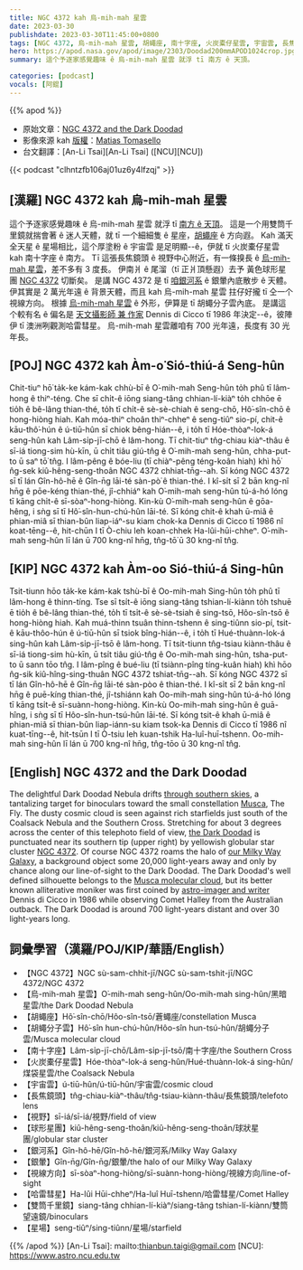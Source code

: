 ```yaml
---
title: NGC 4372 kah 烏-mih-mah 星雲
date: 2023-03-30
publishdate: 2023-03-30T11:45:00+0800
tags: [NGC 4372, 烏-mih-mah 星雲, 胡蠅座, 南十字座, 火炭橐仔星雲, 宇宙雲, 長焦鏡頭, 視野, 球形星團, 銀河系, 視線方向, 胡蠅分子雲, 哈雷彗星, 銀暈, 雙筒千里鏡, 星場]
hero: https://apod.nasa.gov/apod/image/2303/Doodad200mmAPOD1024crop.jpg
summary: 這个予逐家感覺趣味 ê 烏-mih-mah 星雲 就浮 tī 南方 ê 天頂。

categories: [podcast]
vocals: [阿錕]
---
```


{{% apod %}}

- 原始文章：[NGC 4372 and the Dark Doodad](https://apod.nasa.gov/apod/ap230330.html)
- 影像來源 kah [版權][copyright]：[Matias Tomasello](http://www.starhunter.com.ar/)
- 台文翻譯：[An-Li Tsai][An-Li Tsai] ([NCU][NCU])

{{< podcast "clhntzfb106aj01uz6y4lfzqj" >}}

## [漢羅] NGC 4372 kah 烏-mih-mah 星雲
這个予逐家感覺趣味 ê 烏-mih-mah 星雲 就浮 tī [南方 ê 天頂][through southern skies]。
這是一个用雙筒千里鏡就揣會著 ê 迷人天體，就 tī 一个細細隻 ê 星座，[胡蠅座][Musca] ê 方向遐。
Kah 滿天全天星 ê 星場相比，這个厚塗粉 ê 宇宙雲 是足明顯--ê，伊就 tī 火炭橐仔星雲 kah 南十字座 ê 南方。
Tī 這張長焦鏡頭 ê 視野中心附近，有一條搝長 ê [烏-mih-mah 星雲][the Dark Doodad]，差不多有 3 度長。
伊南爿 ê 尾溜（tī 正爿頂懸遐）去予 黃色球形星團 [NGC 4372][NGC 4372] 切斷矣。
是講 NGC 4372 是 tī [咱銀河系][our Milky Way Galaxy] ê 銀暈內底散步 ê 天體。
伊其實是 2 萬光年遠 ê 背景天體，而且 kah 烏-mih-mah 星雲 拄仔好攏 tī 仝一个視線方向。
根據 [烏-mih-mah 星雲][Musca molecular cloud] ê 外形，伊算是 tī 胡蠅分子雲內底。
是講這个較有名 ê 偏名是 [天文攝影師 兼 作家][astro-imager and writer] Dennis di Cicco tī 1986 年決定--ê，彼陣伊 tī 澳洲咧觀測哈雷彗星。
烏-mih-mah 星雲離咱有 700 光年遠，長度有 30 光年長。



## [POJ] NGC 4372 kah Àm-o͘ Sió-thiú-á Seng-hûn
Chit-tiuⁿ hō͘ ta̍k-ke kám-kak chhù-bī ê O͘-mih-mah Seng-hûn to̍h phû tī lâm-hong ê thiⁿ-téng.
Che sī chi̍t-ê iōng siang-tâng chhian-lí-kiàⁿ to̍h chhōe ē tio̍h ê bê-lâng thian-thé, to̍h tī chi̍t-ê sè-sè-chiah ê seng-chō, Hô͘-sîn-chō ê hong-hiòng hiah.
Kah móa-thiⁿ choân thiⁿ-chheⁿ ê seng-tiûⁿ sio-pí, chit-ê kāu-thô͘-hún ê ú-tiū-hûn sī chiok bêng-hián--ê, i to̍h tī Hóe-thòaⁿ-lok-á seng-hûn kah Lâm-si̍p-jī-chō ê lâm-hong.
Tī chit-tiuⁿ tn̂g-chiau kiàⁿ-thâu ê sī-iá tiong-sim hù-kīn, ū chi̍t tiâu giú-tn̂g ê O͘-mih-mah seng-hûn, chha-put-to ū saⁿ tō͘ tn̂g.
I lâm-pêng ê bóe-liu (tī chiàⁿ-pêng téng-koân hiah) khì hō͘ n̂g-sek kiû-hêng-seng-thoân NGC 4372 chhiat-tn̄g--ah.
Sī kóng NGC 4372 sī tī lán Gîn-hô-hē ê Gîn-n̄g lāi-té sàn-pò͘ ê thian-thé.
I kî-si̍t sī 2 bān kng-nî hn̄g ê pōe-kéng thian-thé, jî-chhiáⁿ kah O͘-mih-mah seng-hûn tú-á-hó lóng tī kāng chi̍t-ê sī-sòaⁿ-hong-hiòng.
Kin-kù O͘-mih-mah seng-hûn ê gōa-hêng, i sǹg sī tī Hô͘-sîn-hun-chú-hûn lāi-té.
Sī kóng chit-ê khah ū-miâ ê phian-miâ sī thian-bûn liap-iáⁿ-su kiam chok-ka Dennis di Cicco tī 1986 nî koat-tēng--ê, hit-chūn I tī Ò-chiu leh koan-chhek Ha-lûi-hūi-chheⁿ.
O͘-mih-mah seng-hûn lī lán ū 700 kng-nî hn̄g, tn̂g-tō͘ ū 30 kng-nî tn̂g.


## [KIP] NGC 4372 kah Àm-oo Sió-thiú-á Sing-hûn
Tsit-tiunn hōo ta̍k-ke kám-kak tshù-bī ê Oo-mih-mah Sing-hûn to̍h phû tī lâm-hong ê thinn-tíng.
Tse sī tsi̍t-ê iōng siang-tâng tshian-lí-kiànn to̍h tshuē ē tio̍h ê bê-lâng thian-thé, to̍h tī tsi̍t-ê sè-sè-tsiah ê sing-tsō, Hôo-sîn-tsō ê hong-hiòng hiah.
Kah muá-thinn tsuân thinn-tshenn ê sing-tiûnn sio-pí, tsit-ê kāu-thôo-hún ê ú-tiū-hûn sī tsiok bîng-hián--ê, i to̍h tī Hué-thuànn-lok-á sing-hûn kah Lâm-si̍p-jī-tsō ê lâm-hong.
Tī tsit-tiunn tn̂g-tsiau kiànn-thâu ê sī-iá tiong-sim hù-kīn, ū tsi̍t tiâu giú-tn̂g ê Oo-mih-mah sing-hûn, tsha-put-to ū sann tōo tn̂g.
I lâm-pîng ê bué-liu (tī tsiànn-pîng tíng-kuân hiah) khì hōo n̂g-sik kiû-hîng-sing-thuân NGC 4372 tshiat-tn̄g--ah.
Sī kóng NGC 4372 sī tī lán Gîn-hô-hē ê Gîn-n̄g lāi-té sàn-pòo ê thian-thé.
I kî-si̍t sī 2 bān kng-nî hn̄g ê puē-kíng thian-thé, jî-tshiánn kah Oo-mih-mah sing-hûn tú-á-hó lóng tī kāng tsi̍t-ê sī-suànn-hong-hiòng.
Kin-kù Oo-mih-mah sing-hûn ê guā-hîng, i sǹg sī tī Hôo-sîn-hun-tsú-hûn lāi-té.
Sī kóng tsit-ê khah ū-miâ ê phian-miâ sī thian-bûn liap-iánn-su kiam tsok-ka Dennis di Cicco tī 1986 nî kuat-tīng--ê, hit-tsūn I tī Ò-tsiu leh kuan-tshik Ha-luî-huī-tshenn.
Oo-mih-mah sing-hûn lī lán ū 700 kng-nî hn̄g, tn̂g-tōo ū 30 kng-nî tn̂g.



## [English] NGC 4372 and the Dark Doodad
The delightful Dark Doodad Nebula drifts [through southern skies][through southern skies], a tantalizing target for binoculars toward the small constellation [Musca][Musca], The Fly.
The dusty cosmic cloud is seen against rich starfields just south of the Coalsack Nebula and the Southern Cross.
Stretching for about 3 degrees across the center of this telephoto field of view, [the Dark Doodad][the Dark Doodad] is punctuated near its southern tip (upper right) by yellowish globular star cluster [NGC 4372][NGC 4372].
Of course NGC 4372 roams the halo of [our Milky Way Galaxy][our Milky Way Galaxy], a background object some 20,000 light-years away and only by chance along our line-of-sight to the Dark Doodad.
The Dark Doodad's well defined silhouette belongs to the [Musca molecular cloud][Musca molecular cloud], but its better known alliterative moniker was first coined by [astro-imager and writer][astro-imager and writer] Dennis di Cicco in 1986 while observing Comet Halley from the Australian outback.
The Dark Doodad is around 700 light-years distant and over 30 light-years long.

## 詞彙學習（漢羅/POJ/KIP/華語/English）
- 【NGC 4372】NGC sù-sam-chhit-jī/NGC sù-sam-tshit-jī/NGC 4372/NGC 4372
- 【烏-mih-mah 星雲】O͘-mih-mah seng-hûn/Oo-mih-mah sing-hûn/黑暗星雲/the Dark Doodad Nebula
- 【胡蠅座】Hô͘-sîn-chō/Hôo-sîn-tsō/蒼蠅座/constellation Musca
- 【胡蠅分子雲】Hô͘-sîn hun-chú-hûn/Hôo-sîn hun-tsú-hûn/胡蠅分子雲/Musca molecular cloud
- 【南十字座】Lâm-si̍p-jī-chō/Lâm-si̍p-jī-tsō/南十字座/the Southern Cross
- 【火炭橐仔星雲】Hóe-thòaⁿ-lok-á seng-hûn/Hué-thuànn-lok-á sing-hûn/煤袋星雲/the Coalsack Nebula
- 【宇宙雲】ú-tiū-hûn/ú-tiū-hûn/宇宙雲/cosmic cloud
- 【長焦鏡頭】tn̂g-chiau-kiàⁿ-thâu/tn̂g-tsiau-kiànn-thâu/長焦鏡頭/telefoto lens
- 【視野】sī-iá/sī-iá/視野/field of view
- 【球形星團】kiû-hêng-seng-thoân/kiû-hêng-seng-thoân/球狀星團/globular star cluster
- 【銀河系】Gîn-hô-hē/Gîn-hô-hē/銀河系/Milky Way Galaxy
- 【銀暈】Gîn-n̄g/Gîn-n̄g/銀暈/the halo of our Milky Way Galaxy
- 【視線方向】sī-sòaⁿ-hong-hiòng/sī-suànn-hong-hiòng/視線方向/line-of-sight
- 【哈雷彗星】Ha-lûi Hūi-chheⁿ/Ha-luî Huī-tshenn/哈雷彗星/Comet Halley
- 【雙筒千里鏡】siang-tâng chhian-lí-kiàⁿ/siang-tâng tshian-lí-kiànn/雙筒望遠鏡/binoculars
- 【星場】seng-tiûⁿ/sing-tiûnn/星場/starfield

{{% /apod %}}
[An-Li Tsai]: mailto:thianbun.taigi@gmail.com
[NCU]: https://www.astro.ncu.edu.tw

[copyright]: https://apod.nasa.gov/apod/fap/lib/about_apod.html#srapply
[License]: https://creativecommons.org/licenses/by/2.0/

[through southern skies]:https://apod.nasa.gov/apod/ap210101.html
[Musca]:http://en.wikipedia.org/wiki/Musca
[the Dark Doodad]:https://en.wikipedia.org/wiki/Dark_Doodad_Nebula
[NGC 4372]:http://spider.seds.org/spider/MWGC/n4372.html
[our Milky Way Galaxy]:http://www.nasa.gov/jpl/charting-the-milky-way-from-the-inside-out
[Musca molecular cloud]:http://arxiv.org/abs/1507.03742
[astro-imager and writer]:https://www.minorplanetcenter.net/db_search/show_object?utf8=%E2%9C%93&object_id=dicicco

